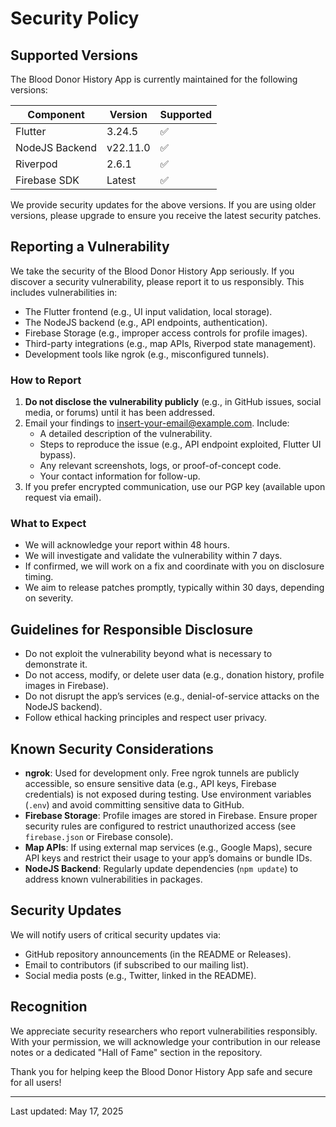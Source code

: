 # Security Policy

## Supported Versions

The Blood Donor History App is currently maintained for the following versions:

| Component      | Version  | Supported          |
| -------------- | -------- | ------------------ |
| Flutter        | 3.24.5   | :white_check_mark: |
| NodeJS Backend | v22.11.0 | :white_check_mark: |
| Riverpod       | 2.6.1    | :white_check_mark: |
| Firebase SDK   | Latest   | :white_check_mark: |

We provide security updates for the above versions. If you are using older versions, please upgrade to ensure you receive the latest security patches.

## Reporting a Vulnerability

We take the security of the Blood Donor History App seriously. If you discover a security vulnerability, please report it to us responsibly. This includes vulnerabilities in:

- The Flutter frontend (e.g., UI input validation, local storage).
- The NodeJS backend (e.g., API endpoints, authentication).
- Firebase Storage (e.g., improper access controls for profile images).
- Third-party integrations (e.g., map APIs, Riverpod state management).
- Development tools like ngrok (e.g., misconfigured tunnels).

### How to Report

1. **Do not disclose the vulnerability publicly** (e.g., in GitHub issues, social media, or forums) until it has been addressed.
2. Email your findings to [insert-your-email@example.com](mailto:insert-your-email@example.com). Include:
   - A detailed description of the vulnerability.
   - Steps to reproduce the issue (e.g., API endpoint exploited, Flutter UI bypass).
   - Any relevant screenshots, logs, or proof-of-concept code.
   - Your contact information for follow-up.
3. If you prefer encrypted communication, use our PGP key (available upon request via email).

### What to Expect

- We will acknowledge your report within 48 hours.
- We will investigate and validate the vulnerability within 7 days.
- If confirmed, we will work on a fix and coordinate with you on disclosure timing.
- We aim to release patches promptly, typically within 30 days, depending on severity.

## Guidelines for Responsible Disclosure

- Do not exploit the vulnerability beyond what is necessary to demonstrate it.
- Do not access, modify, or delete user data (e.g., donation history, profile images in Firebase).
- Do not disrupt the app’s services (e.g., denial-of-service attacks on the NodeJS backend).
- Follow ethical hacking principles and respect user privacy.

## Known Security Considerations

- **ngrok**: Used for development only. Free ngrok tunnels are publicly accessible, so ensure sensitive data (e.g., API keys, Firebase credentials) is not exposed during testing. Use environment variables (`.env`) and avoid committing sensitive data to GitHub.
- **Firebase Storage**: Profile images are stored in Firebase. Ensure proper security rules are configured to restrict unauthorized access (see `firebase.json` or Firebase console).
- **Map APIs**: If using external map services (e.g., Google Maps), secure API keys and restrict their usage to your app’s domains or bundle IDs.
- **NodeJS Backend**: Regularly update dependencies (`npm update`) to address known vulnerabilities in packages.

## Security Updates

We will notify users of critical security updates via:

- GitHub repository announcements (in the README or Releases).
- Email to contributors (if subscribed to our mailing list).
- Social media posts (e.g., Twitter, linked in the README).

## Recognition

We appreciate security researchers who report vulnerabilities responsibly. With your permission, we will acknowledge your contribution in our release notes or a dedicated "Hall of Fame" section in the repository.

Thank you for helping keep the Blood Donor History App safe and secure for all users!

---

Last updated: May 17, 2025
